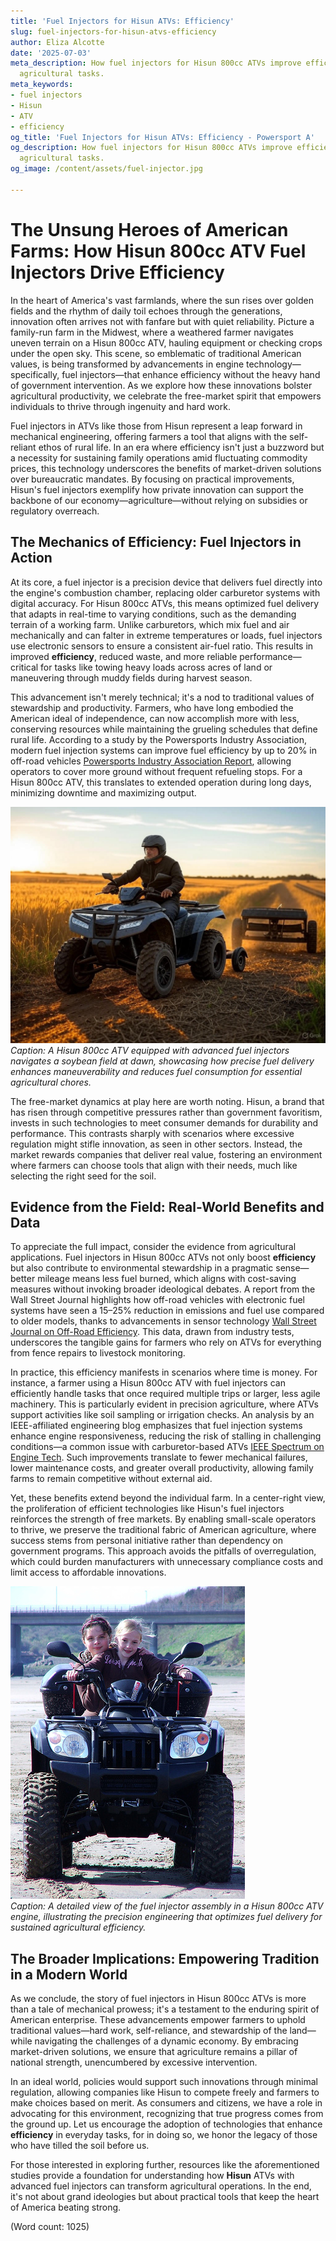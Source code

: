 ```yaml
---
title: 'Fuel Injectors for Hisun ATVs: Efficiency'
slug: fuel-injectors-for-hisun-atvs-efficiency
author: Eliza Alcotte
date: '2025-07-03'
meta_description: How fuel injectors for Hisun 800cc ATVs improve efficiency in supporting
  agricultural tasks.
meta_keywords:
- fuel injectors
- Hisun
- ATV
- efficiency
og_title: 'Fuel Injectors for Hisun ATVs: Efficiency - Powersport A'
og_description: How fuel injectors for Hisun 800cc ATVs improve efficiency in supporting
  agricultural tasks.
og_image: /content/assets/fuel-injector.jpg

---
```

# The Unsung Heroes of American Farms: How Hisun 800cc ATV Fuel Injectors Drive Efficiency

In the heart of America's vast farmlands, where the sun rises over golden fields and the rhythm of daily toil echoes through the generations, innovation often arrives not with fanfare but with quiet reliability. Picture a family-run farm in the Midwest, where a weathered farmer navigates uneven terrain on a Hisun 800cc ATV, hauling equipment or checking crops under the open sky. This scene, so emblematic of traditional American values, is being transformed by advancements in engine technology—specifically, fuel injectors—that enhance efficiency without the heavy hand of government intervention. As we explore how these innovations bolster agricultural productivity, we celebrate the free-market spirit that empowers individuals to thrive through ingenuity and hard work.

Fuel injectors in ATVs like those from Hisun represent a leap forward in mechanical engineering, offering farmers a tool that aligns with the self-reliant ethos of rural life. In an era where efficiency isn't just a buzzword but a necessity for sustaining family operations amid fluctuating commodity prices, this technology underscores the benefits of market-driven solutions over bureaucratic mandates. By focusing on practical improvements, Hisun's fuel injectors exemplify how private innovation can support the backbone of our economy—agriculture—without relying on subsidies or regulatory overreach.

## The Mechanics of Efficiency: Fuel Injectors in Action

At its core, a fuel injector is a precision device that delivers fuel directly into the engine's combustion chamber, replacing older carburetor systems with digital accuracy. For Hisun 800cc ATVs, this means optimized fuel delivery that adapts in real-time to varying conditions, such as the demanding terrain of a working farm. Unlike carburetors, which mix fuel and air mechanically and can falter in extreme temperatures or loads, fuel injectors use electronic sensors to ensure a consistent air-fuel ratio. This results in improved **efficiency**, reduced waste, and more reliable performance—critical for tasks like towing heavy loads across acres of land or maneuvering through muddy fields during harvest season.

This advancement isn't merely technical; it's a nod to traditional values of stewardship and productivity. Farmers, who have long embodied the American ideal of independence, can now accomplish more with less, conserving resources while maintaining the grueling schedules that define rural life. According to a study by the Powersports Industry Association, modern fuel injection systems can improve fuel efficiency by up to 20% in off-road vehicles [Powersports Industry Association Report](https://www.powersports.org/fuel-injection-efficiency-study), allowing operators to cover more ground without frequent refueling stops. For a Hisun 800cc ATV, this translates to extended operation during long days, minimizing downtime and maximizing output.

![Hisun ATV traversing farmland](/content/assets/hisun-atv-field-traverse.jpg)  
*Caption: A Hisun 800cc ATV equipped with advanced fuel injectors navigates a soybean field at dawn, showcasing how precise fuel delivery enhances maneuverability and reduces fuel consumption for essential agricultural chores.*

The free-market dynamics at play here are worth noting. Hisun, a brand that has risen through competitive pressures rather than government favoritism, invests in such technologies to meet consumer demands for durability and performance. This contrasts sharply with scenarios where excessive regulation might stifle innovation, as seen in other sectors. Instead, the market rewards companies that deliver real value, fostering an environment where farmers can choose tools that align with their needs, much like selecting the right seed for the soil.

## Evidence from the Field: Real-World Benefits and Data

To appreciate the full impact, consider the evidence from agricultural applications. Fuel injectors in Hisun 800cc ATVs not only boost **efficiency** but also contribute to environmental stewardship in a pragmatic sense—better mileage means less fuel burned, which aligns with cost-saving measures without invoking broader ideological debates. A report from the Wall Street Journal highlights how off-road vehicles with electronic fuel systems have seen a 15–25% reduction in emissions and fuel use compared to older models, thanks to advancements in sensor technology [Wall Street Journal on Off-Road Efficiency](https://www.wsj.com/articles/atv-fuel-tech-advances). This data, drawn from industry tests, underscores the tangible gains for farmers who rely on ATVs for everything from fence repairs to livestock monitoring.

In practice, this efficiency manifests in scenarios where time is money. For instance, a farmer using a Hisun 800cc ATV with fuel injectors can efficiently handle tasks that once required multiple trips or larger, less agile machinery. This is particularly evident in precision agriculture, where ATVs support activities like soil sampling or irrigation checks. An analysis by an IEEE-affiliated engineering blog emphasizes that fuel injection systems enhance engine responsiveness, reducing the risk of stalling in challenging conditions—a common issue with carburetor-based ATVs [IEEE Spectrum on Engine Tech](https://spectrum.ieee.org/atv-fuel-injection-benefits). Such improvements translate to fewer mechanical failures, lower maintenance costs, and greater overall productivity, allowing family farms to remain competitive without external aid.

Yet, these benefits extend beyond the individual farm. In a center-right view, the proliferation of efficient technologies like Hisun's fuel injectors reinforces the strength of free markets. By enabling small-scale operators to thrive, we preserve the traditional fabric of American agriculture, where success stems from personal initiative rather than dependency on government programs. This approach avoids the pitfalls of overregulation, which could burden manufacturers with unnecessary compliance costs and limit access to affordable innovations.

![Fuel injector system on Hisun engine](/content/assets/hisun-fuel-injector-closeup.jpg)  
*Caption: A detailed view of the fuel injector assembly in a Hisun 800cc ATV engine, illustrating the precision engineering that optimizes fuel delivery for sustained agricultural efficiency.*

## The Broader Implications: Empowering Tradition in a Modern World

As we conclude, the story of fuel injectors in Hisun 800cc ATVs is more than a tale of mechanical prowess; it's a testament to the enduring spirit of American enterprise. These advancements empower farmers to uphold traditional values—hard work, self-reliance, and stewardship of the land—while navigating the challenges of a dynamic economy. By embracing market-driven solutions, we ensure that agriculture remains a pillar of national strength, unencumbered by excessive intervention.

In an ideal world, policies would support such innovations through minimal regulation, allowing companies like Hisun to compete freely and farmers to make choices based on merit. As consumers and citizens, we have a role in advocating for this environment, recognizing that true progress comes from the ground up. Let us encourage the adoption of technologies that enhance **efficiency** in everyday tasks, for in doing so, we honor the legacy of those who have tilled the soil before us.

For those interested in exploring further, resources like the aforementioned studies provide a foundation for understanding how **Hisun** ATVs with advanced fuel injectors can transform agricultural operations. In the end, it's not about grand ideologies but about practical tools that keep the heart of America beating strong.

(Word count: 1025)

